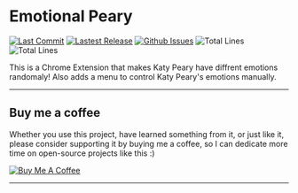 # Emotional Peary

[![Last Commit](https://img.shields.io/github/last-commit/Ryan-Huang1/Emotional-Peary.svg)](https://github.com/Ryan-Huang1/Emotional-Peary/commits/master) [![Lastest Release](https://img.shields.io/github/v/release/Ryan-Huang1/Emotional-Peary?color=green)](https://github.com/Ryan-Huang1/Emotional-Peary/releases) [![Github Issues](https://img.shields.io/github/issues/Ryan-Huang1/Emotional-Peary?color=yellow)](https://github.com/Ryan-Huang1/Emotional-Peary/issues) ![Total Lines](https://img.shields.io/tokei/lines/github/Ryan-Huang1/Emotional-Peary.svg) ![Total Lines](https://img.shields.io/github/languages/code-size/Ryan-Huang1/Emotional-Peary.svg)

This is a Chrome Extension that makes Katy Peary have diffrent emotions randomaly! Also adds a menu to control Katy Peary's emotions manually.

---

## Buy me a coffee

Whether you use this project, have learned something from it, or just like it, please consider supporting it by buying me a coffee, so I can dedicate more time on open-source projects like this :)

<a href="https://www.buymeacoffee.com/ryanhuang" target="_blank"><img src="https://www.buymeacoffee.com/assets/img/custom_images/orange_img.png" alt="Buy Me A Coffee" style="height: auto !important;width: auto !important;" ></a>

---
